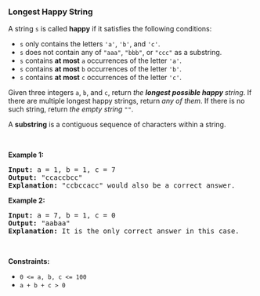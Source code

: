 
<h3>Longest Happy String</h3>
<div><p>A string <code>s</code> is called <strong>happy</strong> if it satisfies the following conditions:</p>
<ul>
<li><code>s</code> only contains the letters <code>'a'</code>, <code>'b'</code>, and <code>'c'</code>.</li>
<li><code>s</code> does not contain any of <code>"aaa"</code>, <code>"bbb"</code>, or <code>"ccc"</code> as a substring.</li>
<li><code>s</code> contains <strong>at most</strong> <code>a</code> occurrences of the letter <code>'a'</code>.</li>
<li><code>s</code> contains <strong>at most</strong> <code>b</code> occurrences of the letter <code>'b'</code>.</li>
<li><code>s</code> contains <strong>at most</strong> <code>c</code> occurrences of the letter <code>'c'</code>.</li>
</ul>
<p>Given three integers <code>a</code>, <code>b</code>, and <code>c</code>, return <em>the <strong>longest possible happy </strong>string</em>. If there are multiple longest happy strings, return <em>any of them</em>. If there is no such string, return <em>the empty string </em><code>""</code>.</p>
<p>A <strong>substring</strong> is a contiguous sequence of characters within a string.</p>
<p> </p>
<p><strong>Example 1:</strong></p>
<pre><strong>Input:</strong> a = 1, b = 1, c = 7
<strong>Output:</strong> "ccaccbcc"
<strong>Explanation:</strong> "ccbccacc" would also be a correct answer.
</pre>
<p><strong>Example 2:</strong></p>
<pre><strong>Input:</strong> a = 7, b = 1, c = 0
<strong>Output:</strong> "aabaa"
<strong>Explanation:</strong> It is the only correct answer in this case.
</pre>
<p> </p>
<p><strong>Constraints:</strong></p>
<ul>
<li><code>0 &lt;= a, b, c &lt;= 100</code></li>
<li><code>a + b + c &gt; 0</code></li>
</ul>
</div>

